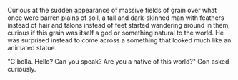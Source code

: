 Curious at the sudden appearance of massive fields of grain over what once were barren plains of soil, a tall and dark-skinned man with feathers instead of hair and talons instead of feet started wandering around in them, curious if this grain was itself a god or something natural to the world. He was surprised instead to come across a something that looked much like an animated statue.

"G'bolla. Hello? Can you speak? Are you a native of this world?" Gon asked curiously.
